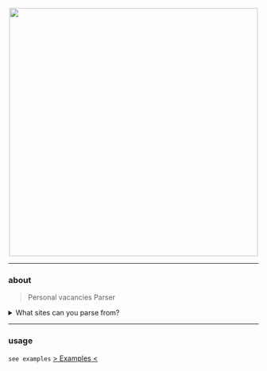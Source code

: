 <p align="center">
  <img alt="" src="https://i.ibb.co/6XWd58N/python-applications-removebg.png" width="500px">
</p>	

***
### about

> Personal vacancies Parser

<details>
 <summary>What sites can you parse from?</summary>
<ul>
  <li>hh.ru :heavy_check_mark:</li>
  <li>superjob.ru :heavy_check_mark:</li>
</ul>
</details>

***

### usage

`see examples` [> Examples <]()
